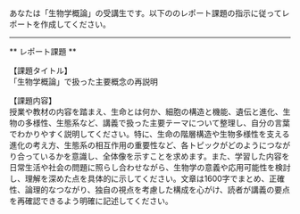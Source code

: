 あなたは「生物学概論」の受講生です。以下ののレポート課題の指示に従ってレポートを作成してください。

---------------------------------------
** レポート課題 **

【課題タイトル】  
「生物学概論」で扱った主要概念の再説明

【課題内容】  
授業や教材の内容を踏まえ、生命とは何か、細胞の構造と機能、遺伝と進化、生物の多様性、生態系など、講義で扱った主要テーマについて整理し、自分の言葉でわかりやすく説明してください。特に、生命の階層構造や生物多様性を支える進化の考え方、生態系の相互作用の重要性など、各トピックがどのようにつながり合っているかを意識し、全体像を示すことを求めます。また、学習した内容を日常生活や社会の問題に照らし合わせながら、生物学の意義や応用可能性を検討し、理解を深めた点を具体的に示してください。文章は1600字でまとめ、正確性、論理的なつながり、独自の視点を考慮した構成を心がけ、読者が講義の要点を再確認できるよう明確に記述してください。